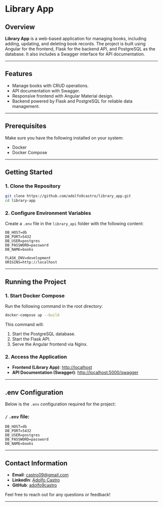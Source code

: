 
# Library App

## Overview

**Library App** is a web-based application for managing books, including adding, updating, and deleting book records. The project is built using Angular for the frontend, Flask for the backend API, and PostgreSQL as the database. It also includes a Swagger interface for API documentation.

---

## Features

- Manage books with CRUD operations.
- API documentation with Swagger.
- Responsive frontend with Angular Material design.
- Backend powered by Flask and PostgreSQL for reliable data management.

---

## Prerequisites

Make sure you have the following installed on your system:
- Docker
- Docker Compose

---

## Getting Started

### 1. Clone the Repository
```bash
git clone https://github.com/adolfo9castro/library_app.git
cd library-app
```

### 2. Configure Environment Variables
Create a `.env` file in the `library_api` folder with the following content:

```env
DB_HOST=db
DB_PORT=5432
DB_USER=postgres
DB_PASSWORD=password
DB_NAME=books

FLASK_ENV=development
ORIGINS=http://localhost
```

---

## Running the Project

### 1. Start Docker Compose
Run the following command in the root directory:
```bash
docker-compose up --build
```

This command will:
1. Start the PostgreSQL database.
2. Start the Flask API.
3. Serve the Angular frontend via Nginx.

### 2. Access the Application
- **Frontend (Library App)**: [http://localhost](http://localhost)
- **API Documentation (Swagger)**: [http://localhost:5000/swagger](http://localhost:5000/swagger)

---

## .env Configuration

Below is the `.env` configuration required for the project:

### `/` `.env` file:
```env
DB_HOST=db
DB_PORT=5432
DB_USER=postgres
DB_PASSWORD=password
DB_NAME=books

```

---

## Contact Information

- **Email**: [castro09@gmail.com](mailto:castro09@gmail.com)
- **LinkedIn**: [Adolfo Castro](https://www.linkedin.com/in/adolfo-castro/)
- **GitHub**: [adolfo9castro](https://github.com/adolfo9castro)

Feel free to reach out for any questions or feedback!

---